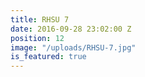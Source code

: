```yaml
---
title: RHSU 7
date: 2016-09-28 23:02:00 Z
position: 12
image: "/uploads/RHSU-7.jpg"
is_featured: true
---
```


